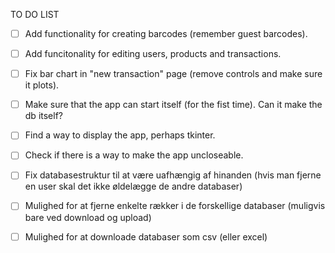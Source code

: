 TO DO LIST
 - [ ] Add functionality for creating barcodes (remember guest barcodes).
 - [ ] Add funcitonality for editing users, products and transactions.
 - [ ] Fix bar chart in "new transaction" page (remove controls and make sure it plots).
 - [ ] Make sure that the app can start itself (for the fist time). Can it make the db itself?
 - [ ] Find a way to display the app, perhaps tkinter.
 - [ ] Check if there is a way to make the app uncloseable.
 - [ ] Fix databasestruktur til at være uafhængig af hinanden (hvis man fjerne en user skal det ikke øldelægge de andre databaser)
 - [ ] Mulighed for at fjerne enkelte rækker i de forskellige databaser (muligvis bare ved download og upload)
 - [ ] Mulighed for at downloade databaser som csv (eller excel)
 